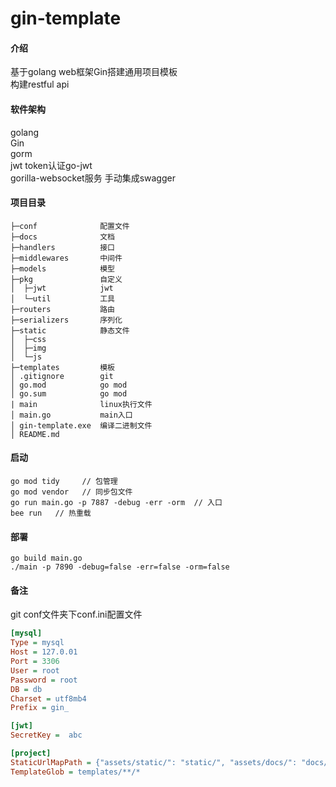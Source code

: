 # gin-template

#### 介绍
基于golang web框架Gin搭建通用项目模板  
构建restful api

#### 软件架构
golang  
Gin  
gorm  
jwt token认证go-jwt  
gorilla-websocket服务
手动集成swagger

#### 项目目录
    ├─conf              配置文件  
    ├─docs              文档  
    ├─handlers          接口   
    ├─middlewares       中间件  
    ├─models            模型    
    ├─pkg               自定义  
    │  ├─jwt            jwt    
    │  └─util           工具    
    ├─routers           路由  
    ├─serializers       序列化  
    ├─static            静态文件  
    │  ├─css  
    │  ├─img  
    │  └─js  
    ├─templates         模板  
    │ .gitignore        git
    │ go.mod            go mod  
    │ go.sum            go mod
    | main              linux执行文件
    │ main.go           main入口
    │ gin-template.exe  编译二进制文件
    │ README.md         

#### 启动
```shell script
go mod tidy     // 包管理
go mod vendor   // 同步包文件
go run main.go -p 7887 -debug -err -orm  // 入口
bee run   // 热重载
```

#### 部署  
```shell script
go build main.go
./main -p 7890 -debug=false -err=false -orm=false
```

#### 备注
git conf文件夹下conf.ini配置文件
```ini
[mysql]
Type = mysql
Host = 127.0.01
Port = 3306
User = root
Password = root
DB = db
Charset = utf8mb4
Prefix = gin_

[jwt]
SecretKey =  abc

[project]
StaticUrlMapPath = {"assets/static/": "static/", "assets/docs/": "docs/"}
TemplateGlob = templates/**/*
```